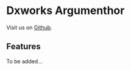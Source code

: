 # Dxworks Argumenthor

Visit us on [Github](https://github.com/dxworks/argumenthor).

## Features
To be added...